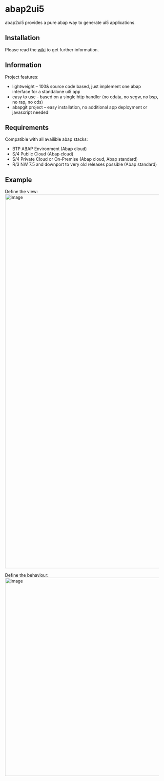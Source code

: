 # abap2ui5

abap2ui5 provides a pure abap way to generate ui5 applications.

## Installation
Please read the [wiki](https://duckduckgo.com "The best search engine for privacy") to get further information.

## Information
Project features:
* lightweight – 100& source code based, just implement one abap interface for a standalone ui5 app
* easy to use - based on a single http handler (no odata, no segw, no bsp, no rap, no cds)
* abapgit project – easy installation, no additional app deployment or javascript needed

## Requirements
Compatible with all availible abap stacks:
* BTP ABAP Environment (Abap cloud)
* S/4 Public Cloud (Abap cloud)
* S/4 Private Cloud or On-Premise (Abap cloud, Abap standard)
* R/3 NW 7.5 and downport to very old releases possible (Abap standard)

## Example
Define the view:
<img width="1225" alt="image" src="https://user-images.githubusercontent.com/102328295/207331664-00c45fc0-3938-44b0-b241-20ff8d9fc4fe.png">

Define the behaviour:
<img width="649" alt="image" src="https://user-images.githubusercontent.com/102328295/207332821-0fe03401-aaaa-4ac6-b8c3-3c13ef8c0632.png">
